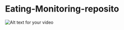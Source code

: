 # Eating-Monitoring-reposito

![Alt text for your video](https://github.com/oshrit2019/oshrit2019-Eating-Monitoring/blob/master/HealthApp/20200909_223318.gif)
